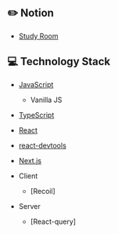 ## :pencil2: Notion 
+ [Study Room](https://violet-lilac.notion.site/React-4da55446b938499a934394fbeb505f35)

## :computer: Technology Stack
+ [JavaScript](https://developer.mozilla.org/ko/docs/Web/JavaScript)
  + Vanilla JS 
+ [TypeScript](https://www.typescriptlang.org/)

+ [React](https://reactjs.org/)
+ [react-devtools](https://www.npmjs.com/package/react-devtools)
+ [Next.js](https://nextjs.org/)

+ Client
  + [Recoil]   
+ Server
  + [React-query]   
